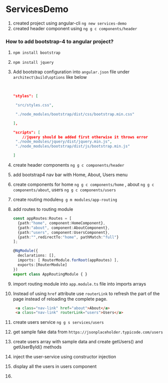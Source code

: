 # ServicesDemo

1. created project using angular-cli  `ng new services-demo`
2. created header component using `ng g c components/header`



### How to add bootstrap-4 to angular project?

1. `npm install bootstrap`

2. `npm install jquery`

3. Add bootstrap configuration into `angular.json` file under `architect\build\options` like below

   ​	

   ```json
   "styles": [
   
   	"src/styles.css",
   
   	"./node_modules/bootstrap/dist/css/bootstrap.min.css"
   
   ],
   
   "scripts": [
       //jquery should be added first otherwise it throws error
   	"./node_modules/jquery/dist/jquery.min.js",
   	"./node_modules/bootstrap/dist/js/bootstrap.min.js"	
   
   ]
   ```

   

4. create header components `ng g c components/header`

5. add bootstrap4 nav bar with Home, About, Users menu

6. create components for home `ng g c components/home` , about `ng g c components/about`, users `ng g c components/users`

7. create  routing module`ng g m modules/app-routing`

8. add routes to routing module 

   ```typescript
   const appRoutes:Routes = [
     {path:"home", component:HomeComponent},
     {path:"about", component:AboutComponent},
     {path:"users", component:UsersComponent},
     {path:"",redirectTo:"home", pathMatch:"full"}
   ];
   
   @NgModule({
     declarations: [],
     imports: [ RouterModule.forRoot(appRoutes) ],
     exports:[RouterModule]
   })
   export class AppRoutingModule { }
   ```

   

9. import routing module into `app.module.ts` file into imports arrays

10. Instead of using `href` attribute use `routerLink` to refresh the part of the page instead of reloading the complete page.

    ```html
     <a class="nav-link" href="about">About</a>
     <a class="nav-link" routerLink="users">Users</a>
    ```

11. create users service `ng g s services/users`

12. get sample fake data from `https://jsonplaceholder.typicode.com/users`

13. create users array with sample data and create getUsers() and getUserById() methods

14. inject the user-service using constructor injection

15. display all the users in users component

16. 

